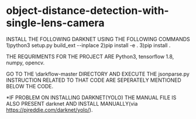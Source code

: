 # object-distance-detection-with-single-lens-camera
INSTALL THE FOLLOWING DARKNET USING THE FOLLOWING COMMANDS
1)python3 setup.py build_ext --inplace
2)pip install -e .
3)pip install .

THE REQURIMENTS FOR THE PROJECT ARE Python3, tensorflow 1.8, numpy, opencv.

GO TO THE \darkflow-master DIRECTORY AND EXECUTE THE jsonparse.py INSTRUCTION RELATED TO THAT CODE ARE SEPERATELY MENTIONED BELOW THE CODE.

*IF PROBLEM ON INSTALLING DARKNET(YOLO) THE MANUAL FILE IS ALSO PRESENT darknet AND INSTALL MANUALLY(via https://pjreddie.com/darknet/yolo/).
